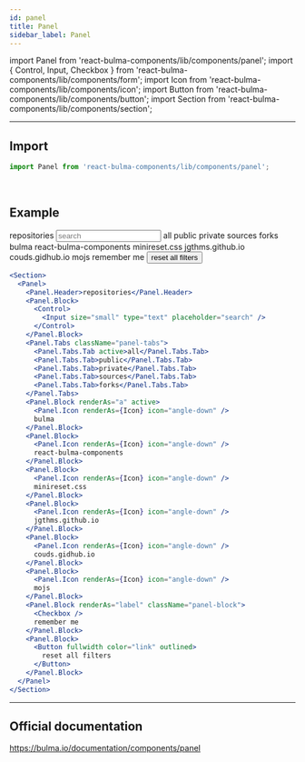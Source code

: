 ```yaml
---
id: panel
title: Panel
sidebar_label: Panel
---
```


import Panel from 'react-bulma-components/lib/components/panel';
import { Control, Input, Checkbox } from 'react-bulma-components/lib/components/form';
import Icon from 'react-bulma-components/lib/components/icon';
import Button from 'react-bulma-components/lib/components/button';
import Section from 'react-bulma-components/lib/components/section';

---

## **Import**

```js
import Panel from 'react-bulma-components/lib/components/panel';
```

<br />

## **Example**

<Section>
  <Panel>
    <Panel.Header>
      repositories
    </Panel.Header>
    <Panel.Block>
      <Control>
        <Input size="small" type="text" placeholder="search" />
      </Control>
    </Panel.Block>
    <Panel.Tabs className="panel-tabs">
      <Panel.Tabs.Tab active>all</Panel.Tabs.Tab>
      <Panel.Tabs.Tab>public</Panel.Tabs.Tab>
      <Panel.Tabs.Tab>private</Panel.Tabs.Tab>
      <Panel.Tabs.Tab>sources</Panel.Tabs.Tab>
      <Panel.Tabs.Tab>forks</Panel.Tabs.Tab>
    </Panel.Tabs>
    <Panel.Block renderAs="a" active>
      <Panel.Icon renderAs={Icon} icon="angle-down" />
      bulma
    </Panel.Block>
    <Panel.Block>
      <Panel.Icon renderAs={Icon} icon="angle-down" />
      react-bulma-components
    </Panel.Block>
    <Panel.Block>
      <Panel.Icon renderAs={Icon} icon="angle-down" />
      minireset.css
    </Panel.Block>
    <Panel.Block>
      <Panel.Icon renderAs={Icon} icon="angle-down" />
      jgthms.github.io
    </Panel.Block>
    <Panel.Block>
      <Panel.Icon renderAs={Icon} icon="angle-down" />
      couds.gidhub.io
    </Panel.Block>
    <Panel.Block>
      <Panel.Icon renderAs={Icon} icon="angle-down" />
      mojs
    </Panel.Block>
    <Panel.Block renderAs="label" className="panel-block">
      <Checkbox />
      remember me
    </Panel.Block>
    <Panel.Block>
      <Button fullwidth color="link" outlined >
        reset all filters
      </Button>
    </Panel.Block>
  </Panel>
</Section>

```jsx
<Section>
  <Panel>
    <Panel.Header>repositories</Panel.Header>
    <Panel.Block>
      <Control>
        <Input size="small" type="text" placeholder="search" />
      </Control>
    </Panel.Block>
    <Panel.Tabs className="panel-tabs">
      <Panel.Tabs.Tab active>all</Panel.Tabs.Tab>
      <Panel.Tabs.Tab>public</Panel.Tabs.Tab>
      <Panel.Tabs.Tab>private</Panel.Tabs.Tab>
      <Panel.Tabs.Tab>sources</Panel.Tabs.Tab>
      <Panel.Tabs.Tab>forks</Panel.Tabs.Tab>
    </Panel.Tabs>
    <Panel.Block renderAs="a" active>
      <Panel.Icon renderAs={Icon} icon="angle-down" />
      bulma
    </Panel.Block>
    <Panel.Block>
      <Panel.Icon renderAs={Icon} icon="angle-down" />
      react-bulma-components
    </Panel.Block>
    <Panel.Block>
      <Panel.Icon renderAs={Icon} icon="angle-down" />
      minireset.css
    </Panel.Block>
    <Panel.Block>
      <Panel.Icon renderAs={Icon} icon="angle-down" />
      jgthms.github.io
    </Panel.Block>
    <Panel.Block>
      <Panel.Icon renderAs={Icon} icon="angle-down" />
      couds.gidhub.io
    </Panel.Block>
    <Panel.Block>
      <Panel.Icon renderAs={Icon} icon="angle-down" />
      mojs
    </Panel.Block>
    <Panel.Block renderAs="label" className="panel-block">
      <Checkbox />
      remember me
    </Panel.Block>
    <Panel.Block>
      <Button fullwidth color="link" outlined>
        reset all filters
      </Button>
    </Panel.Block>
  </Panel>
</Section>
```

---

## Official documentation

https://bulma.io/documentation/components/panel
